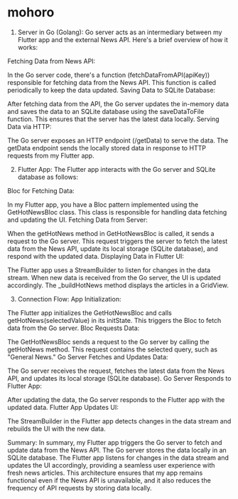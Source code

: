 # mohoro
1. Server in Go (Golang):
Go server acts as an intermediary between my Flutter app and the external News API. Here's a brief overview of how it works:

Fetching Data from News API:

In the Go server code, there's a function (fetchDataFromAPI(apiKey)) responsible for fetching data from the News API. This function is called periodically to keep the data updated.
Saving Data to SQLite Database:

After fetching data from the API, the Go server updates the in-memory data  and saves the data to an SQLite database using the saveDataToFile function. This ensures that the server has the latest data locally.
Serving Data via HTTP:

The Go server exposes an HTTP endpoint (/getData) to serve the data. The getData endpoint sends the locally stored data in response to HTTP requests from my Flutter app.


2. Flutter App:
The Flutter app interacts with the Go server and SQLite database as follows:

Bloc for Fetching Data:

In my Flutter app, you have a Bloc pattern implemented using the GetHotNewsBloc class. This class is responsible for handling data fetching and updating the UI.
Fetching Data from Server:

When the getHotNews method in GetHotNewsBloc is called, it sends a request to the Go server. This request triggers the server to fetch the latest data from the News API, update its local storage (SQLite database), and respond with the updated data.
Displaying Data in Flutter UI:

The Flutter app uses a StreamBuilder to listen for changes in the data stream. When new data is received from the Go server, the UI is updated accordingly. The _buildHotNews method displays the articles in a GridView.


3. Connection Flow:
App Initialization:

The Flutter app initializes the GetHotNewsBloc and calls getHotNews(selectedValue) in its initState. This triggers the Bloc to fetch data from the Go server.
Bloc Requests Data:

The GetHotNewsBloc sends a request to the Go server by calling the getHotNews method. This request contains the selected query, such as "General News."
Go Server Fetches and Updates Data:

The Go server receives the request, fetches the latest data from the News API, and updates its local storage (SQLite database).
Go Server Responds to Flutter App:

After updating the data, the Go server responds to the Flutter app with the updated data.
Flutter App Updates UI:

The StreamBuilder in the Flutter app detects changes in the data stream and rebuilds the UI with the new data.


Summary:
In summary, my Flutter app triggers the Go server to fetch and update data from the News API. The Go server stores the data locally in an SQLite database. The Flutter app listens for changes in the data stream and updates the UI accordingly, providing a seamless user experience with fresh news articles. This architecture ensures that my app remains functional even if the News API is unavailable, and it also reduces the frequency of API requests by storing data locally.
